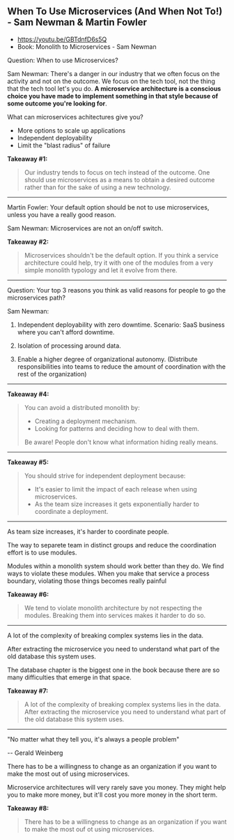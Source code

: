 ## When To Use Microservices (And When Not To!) - Sam Newman & Martin Fowler

- <https://youtu.be/GBTdnfD6s5Q>
- Book: Monolith to Microservices - Sam Newman


Question: When to use Microservices?

Sam Newman: There's a danger in our industry that we often focus on the activity and not on the outcome. We focus on the tech tool, not the thing that the tech tool let's you do. **A microservice architecture is a conscious choice you have made to implement something in that style because of some outcome you're looking for**.

What can microservices achitectures give you?

- More options to scale up applications
- Independent deployability
- Limit the "blast radius" of failure


**Takeaway #1:**

> Our industry tends to focus on tech instead of the outcome. One should use microservices as a means to obtain a desired outcome rather than for the sake of using a new technology.

---

Martin Fowler: Your default option should be not to use microservices, unless you have a really good reason.

Sam Newman: Microservices are not an on/off switch.


**Takeaway #2:**

> Microservices shouldn't be the default option. If you think a service architecture could help, try it with one of the modules from a very simple monolith typology and let it evolve from there.

---

Question: Your top 3 reasons you think as valid reasons for people to go the microservices path?

Sam Newman:

1. Independent deployability with zero downtime. Scenario: SaaS business where you can't afford downtime.

2. Isolation of processing around data.

3. Enable a higher degree of organizational autonomy. (Distribute responsibilities into teams to reduce the amount of coordination with the rest of the organization)


---

**Takeaway #4:**

> You can avoid a distributed monolith by:
> - Creating a deployment mechanism.
> - Looking for patterns and deciding how to deal with them.
> 
> Be aware! People don't know what information hiding really means.

---

**Takeaway #5:**

> You should strive for independent deployment because:
> - It's easier to limit the impact of each release when using microservices.
> - As the team size increases it gets exponentially harder to coordinate a deployment.

---

As team size increases, it's harder to coordinate people.

The way to separete team in distinct groups and reduce the coordination effort is to use modules.

Modules within a monolith system should work better than they do. We find ways to violate these modules. When you make that service a process boundary, violating those things becomes really painful

**Takeaway #6:**

> We tend to violate monolith architecture by not respecting the modules. Breaking them into services makes it harder to do so.

---

A lot of the complexity of breaking complex systems lies in the data.

After extracting the microservice you need to understand what part of the old database this system uses.

The database chapter is the biggest one in the book because there are so many difficulties that emerge in that space.

**Takeaway #7:**

> A lot of the complexity of breaking complex systems lies in the data. After extracting the microservice you need to understand what part of the old database this system uses.


---

"No matter what they tell you, it's always a people problem"

-- Gerald Weinberg

There has to be a willingness to change as an organization if you want to make the most out of using microservices.

Microservice architectures will very rarely save you money. They might help you to make more money, but it'll cost you more money in the short term.

**Takeaway #8:**

> There has to be a willingness to change as an organization if you want to make the most ouf ot using microservices.

